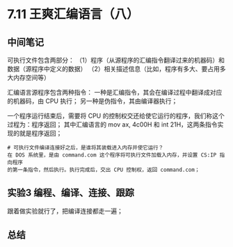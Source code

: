 # 7.11 王爽汇编语言（八）

## 中间笔记
可执行文件包含两部分：
（1）程序（从源程序的汇编指令翻译过来的机器码）和数据（源程序中定义的数据）
（2）相关描述信息（比如，程序有多大、要占用多大内存空间等）

汇编语言源程序包含两种指令：
一种是汇编指令，其会在编译过程中翻译成对应的机器码，由 CPU 执行；
另一种是伪指令，其由编译器执行；

一个程序运行结束后，需要将 CPU 的控制权交还给使它运行的程序，我们称这个过程为：程序返回；
其中汇编语言的 mov ax, 4c00H 和 int 21H，这两条指令实现的就是程序返回；

```shell
# 可执行文件编译连接好之后，是谁将其装载进入内存并使它运行？
在 DOS 系统里，是由 command.com 这个程序将可执行文件加载入内存，并设置 CS:IP 指向程序
的第一条指令，然后执行。执行完成后，交出 CPU 控制权，返回 command.com；
```

## 实验3 编程、编译、连接、跟踪
跟着做实验就行了，把编译连接都走一遍；


## 总结